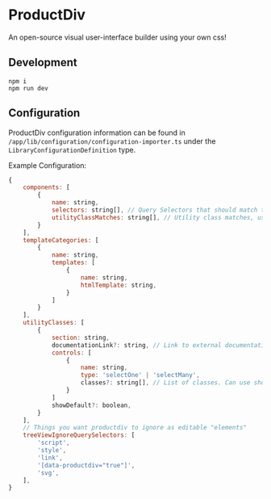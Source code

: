 # ProductDiv

An open-source visual user-interface builder using your own css!

## Development

```
npm i
npm run dev
```

## Configuration

ProductDiv configuration information can be found in `/app/lib/configuration/configuration-importer.ts` under the `LibraryConfigurationDefinition` type.

Example Configuration:

```js
{
    components: [
        {
            name: string,
            selectors: string[], // Query Selectors that should match this element
            utilityClassMatches: string[], // Utility class matches, use to assign say "Button" utility class definitions to this element while editing it
        }
    ],
    templateCategories: [
        {
            name: string,
            templates: [
                {
                    name: string,
                    htmlTemplate: string,
                }
            ]
        }
    ],
    utilityClasses: [
        {
            section: string,
            documentationLink?: string, // Link to external documentation for this element
            controls: [
                {
                    name: string,
                    type: 'selectOne' | 'selectMany',
                    classes?: string[], // List of classes. Can use short-hand to expand to multiple e.x. mt-(1|2|3) = mt-1, mt-2, mt-3
                }
            ]
            showDefault?: boolean,
        }
    ],
    // Things you want productdiv to ignore as editable "elements"
    treeViewIgnoreQuerySelectors: [
        'script',
        'style',
        'link',
        '[data-productdiv="true"]',
        'svg',
    ],
}
```
